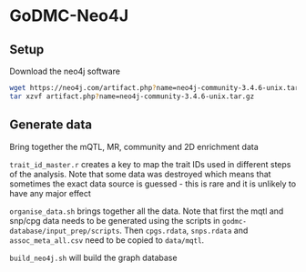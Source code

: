 # GoDMC-Neo4J

## Setup

Download the neo4j software

```bash
wget https://neo4j.com/artifact.php?name=neo4j-community-3.4.6-unix.tar.gz
tar xzvf artifact.php?name=neo4j-community-3.4.6-unix.tar.gz
```

## Generate data

Bring together the mQTL, MR, community and 2D enrichment data

`trait_id_master.r` creates a key to map the trait IDs used in different steps of the analysis. Note that some data was destroyed which means that sometimes the exact data source is guessed - this is rare and it is unlikely to have any major effect

`organise_data.sh` brings together all the data. Note that first the mqtl and snp/cpg data needs to be generated using the scripts in `godmc-database/input_prep/scripts`. Then `cpgs.rdata`, `snps.rdata` and `assoc_meta_all.csv` need to be copied to  `data/mqtl`.

`build_neo4j.sh` will build the graph database


